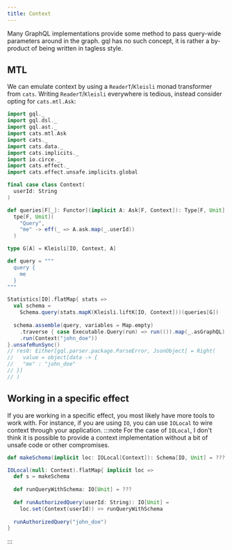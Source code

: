 ```yaml
---
title: Context
---
```


Many GraphQL implementations provide some method to pass query-wide parameters around in the graph.
gql has no such concept, it is rather a by-product of being written in tagless style.

## MTL
We can emulate context by using a `ReaderT`/`Kleisli` monad transformer from `cats`.
Writing `ReaderT`/`Kleisli` everywhere is tedious, instead consider opting for `cats.mtl.Ask`:
```scala
import gql._
import gql.dsl._
import gql.ast._
import cats.mtl.Ask
import cats._
import cats.data._
import cats.implicits._
import io.circe._
import cats.effect._
import cats.effect.unsafe.implicits.global

final case class Context(
  userId: String
)

def queries[F[_]: Functor](implicit A: Ask[F, Context]): Type[F, Unit] = 
  tpe[F, Unit](
    "Query",
    "me" -> eff(_ => A.ask.map(_.userId))
  )

type G[A] = Kleisli[IO, Context, A]

def query = """
  query {
    me
  }
"""

Statistics[IO].flatMap{ stats =>
  val schema =
    Schema.query(stats.mapK(Kleisli.liftK[IO, Context]))(queries[G])
    
  schema.assemble(query, variables = Map.empty)
    .traverse { case Executable.Query(run) => run(()).map(_.asGraphQL) }
    .run(Context("john_doe"))
}.unsafeRunSync()
// res0: Either[gql.parser.package.ParseError, JsonObject] = Right(
//   value = object[data -> {
//   "me" : "john_doe"
// }]
// )
```

## Working in a specific effect
If you are working in a specific effect, you most likely have more tools to work with.
For instance, if you are using `IO`, you can use `IOLocal` to wire context through your application.
:::note
For the case of `IOLocal`, I don't think it is possible to provide a context implementation without a bit of unsafe code or other compromises.
```scala
def makeSchema(implicit loc: IOLocal[Context]): Schema[IO, Unit] = ???

IOLocal(null: Context).flatMap{ implicit loc =>
  def s = makeSchema
  
  def runQueryWithSchema: IO[Unit] = ???
  
  def runAuthorizedQuery(userId: String): IO[Unit] =
    loc.set(Context(userId)) >> runQueryWithSchema
    
  runAuthorizedQuery("john_doe")
}
```
:::
